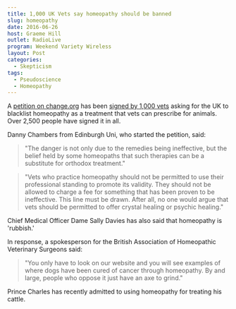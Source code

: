 ```yaml
---
title: 1,000 UK Vets say homeopathy should be banned
slug: homeopathy
date: 2016-06-26
host: Graeme Hill
outlet: RadioLive
program: Weekend Variety Wireless
layout: Post
categories:
  - Skepticism
tags:
  - Pseudoscience
  - Homeopathy
---
```


A [petition on change.org](https://www.change.org/p/the-royal-college-of-veterinary-surgeons-a-call-to-ban-veterinary-surgeons-from-prescribing-homeopathy-as-a-treatment-for-animals) has been [signed by 1,000 vets](http://www.telegraph.co.uk/science/2016/06/24/homeopathy-can-kill-pets-and-should-be-banned-say-vets/) asking for the UK to blacklist homeopathy as a treatment that vets can prescribe for animals. Over 2,500 people have signed it in all.

<!-- more -->

Danny Chambers from Edinburgh Uni, who started the petition, said:

> "The danger is not only due to the remedies being ineffective, but the belief held by some homeopaths that such therapies can be a substitute for orthodox treatment."

> "Vets who practice homeopathy should not be permitted to use their professional standing to promote its validity. They should not be allowed to charge a fee for something that has been proven to be ineffective. This line must be drawn. After all, no one would argue that vets should be permitted to offer crystal healing or psychic healing."

Chief Medical Officer Dame Sally Davies has also said that homeopathy is 'rubbish.'

In response, a spokesperson for the British Association of Homeopathic Veterinary Surgeons said:

> "You only have to look on our website and you will see examples of where dogs have been cured of cancer through homeopathy. By and large, people who oppose it just have an axe to grind."

Prince Charles has recently admitted to using homeopathy for treating his cattle.
